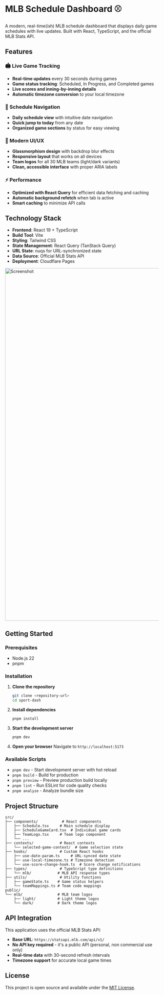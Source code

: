 # MLB Schedule Dashboard ⚾

A modern, real-time(ish) MLB schedule dashboard that displays daily game schedules with live updates. Built with React, TypeScript, and the official MLB Stats API.

## Features

### 🏟️ Live Game Tracking

- **Real-time updates** every 30 seconds during games
- **Game status tracking**: Scheduled, In Progress, and Completed games
- **Live scores and inning-by-inning details**
- **Automatic timezone conversion** to your local timezone

### 📅 Schedule Navigation

- **Daily schedule view** with intuitive date navigation
- **Quick jump to today** from any date
- **Organized game sections** by status for easy viewing

### 🎨 Modern UI/UX

- **Glassmorphism design** with backdrop blur effects
- **Responsive layout** that works on all devices
- **Team logos** for all 30 MLB teams (light/dark variants)
- **Clean, accessible interface** with proper ARIA labels

### ⚡ Performance

- **Optimized with React Query** for efficient data fetching and caching
- **Automatic background refetch** when tab is active
- **Smart caching** to minimize API calls

## Technology Stack

- **Frontend**: React 19 + TypeScript
- **Build Tool**: Vite
- **Styling**: Tailwind CSS
- **State Management**: React Query (TanStack Query)
- **URL State**: nuqs for URL-synchronized state
- **Data Source**: Official MLB Stats API
- **Deployment**: Cloudflare Pages

<img width="1554" height="1151" alt="Screenshot" src="https://github.com/user-attachments/assets/4d2817ea-3957-4fd3-b289-6d251fa0605f" />

## Getting Started

### Prerequisites

- Node.js 22
- pnpm

### Installation

1. **Clone the repository**

   ```bash
   git clone <repository-url>
   cd sport-dash
   ```

2. **Install dependencies**

   ```bash
   pnpm install
   ```

3. **Start the development server**

   ```bash
   pnpm dev
   ```

4. **Open your browser**
   Navigate to `http://localhost:5173`

### Available Scripts

- `pnpm dev` - Start development server with hot reload
- `pnpm build` - Build for production
- `pnpm preview` - Preview production build locally
- `pnpm lint` - Run ESLint for code quality checks
- `pnpm analyze` - Analyze bundle size

## Project Structure

```
src/
├── components/           # React components
│   ├── Schedule.tsx     # Main schedule display
│   ├── ScheduleGameCard.tsx  # Individual game cards
│   ├── TeamLogo.tsx     # Team logo component
│   └── ...
├── contexts/            # React contexts
│   └── selected-game-context/  # Game selection state
├── hooks/               # Custom React hooks
│   ├── use-date-param.ts     # URL-synced date state
│   ├── use-local-timezone.ts # Timezone detection
│   └── use-score-change-hook.ts  # Score change notifications
├── types/               # TypeScript type definitions
│   └── mlb/            # MLB API response types
├── utils/               # Utility functions
│   ├── gameState.ts    # Game status helpers
│   └── teamMappings.ts # Team code mappings
public/
└── mlb/                # MLB team logos
    ├── light/          # Light theme logos
    └── dark/           # Dark theme logos
```

## API Integration

This application uses the official MLB Stats API:

- **Base URL**: `https://statsapi.mlb.com/api/v1/`
- **No API key required** - it's a public API (personal, non commercial use only)
- **Real-time data** with 30-second refresh intervals
- **Timezone support** for accurate local game times

## License

This project is open source and available under the [MIT License](LICENSE).
